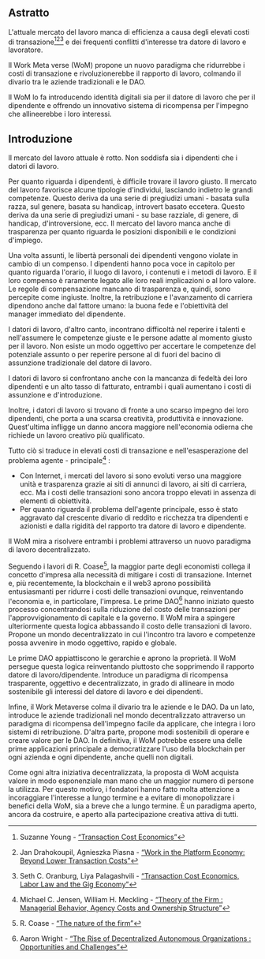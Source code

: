

## Astratto

L'attuale mercato del lavoro manca di efficienza a causa degli elevati costi di transazione[^1][^2][^3] e dei frequenti conflitti d'interesse tra datore di lavoro e lavoratore.

Il Work Meta verse (WoM) propone un nuovo paradigma che ridurrebbe i costi di transazione e rivoluzionerebbe il rapporto di lavoro, colmando il divario tra le aziende tradizionali e le DAO.

Il WoM lo fa introducendo identità digitali sia per il datore di lavoro che per il dipendente e offrendo un innovativo sistema di ricompensa per l'impegno che allineerebbe i loro interessi.

## Introduzione

Il mercato del lavoro attuale è rotto. Non soddisfa sia i dipendenti che i datori di lavoro.

Per quanto riguarda i dipendenti, è difficile trovare il lavoro giusto. Il mercato del lavoro favorisce alcune tipologie d'individui, lasciando indietro le grandi competenze. Questo deriva da una serie di pregiudizi umani - basata sulla razza, sul genere, basata su handicap, introvert basato eccetera. Questo deriva da una serie di pregiudizi umani - su base razziale, di genere, di handicap, d'introversione, ecc. Il mercato del lavoro manca anche di trasparenza per quanto riguarda le posizioni disponibili e le condizioni d'impiego.

Una volta assunti, le libertà personali dei dipendenti vengono violate in cambio di un compenso. I dipendenti hanno poca voce in capitolo per quanto riguarda l'orario, il luogo di lavoro, i contenuti e i metodi di lavoro. E il loro compenso è raramente legato alle loro reali implicazioni o al loro valore. Le regole di compensazione mancano di trasparenza e, quindi, sono percepite come ingiuste. Inoltre, la retribuzione e l'avanzamento di carriera dipendono anche dal fattore umano: la buona fede e l'obiettività del manager immediato del dipendente.

I datori di lavoro, d'altro canto, incontrano difficoltà nel reperire i talenti e nell'assumere le competenze giuste e le persone adatte al momento giusto per il lavoro. Non esiste un modo oggettivo per accertare le competenze del potenziale assunto o per reperire persone al di fuori del bacino di assunzione tradizionale del datore di lavoro.

I datori di lavoro si confrontano anche con la mancanza di fedeltà dei loro dipendenti e un alto tasso di fatturato, entrambi i quali aumentano i costi di assunzione e d'introduzione.

Inoltre, i datori di lavoro si trovano di fronte a uno scarso impegno dei loro dipendenti, che porta a una scarsa creatività, produttività e innovazione. Quest'ultima infligge un danno ancora maggiore nell'economia odierna che richiede un lavoro creativo più qualificato.

Tutto ciò si traduce in elevati costi di transazione e nell'esasperazione del problema agente - principale[^4] :

- Con Internet, i mercati del lavoro si sono evoluti verso una maggiore unità e trasparenza grazie ai siti di annunci di lavoro, ai siti di carriera, ecc. Ma i costi delle transazioni sono ancora troppo elevati in assenza di elementi di obiettività.
- Per quanto riguarda il problema dell'agente principale, esso è stato aggravato dal crescente divario di reddito e ricchezza tra dipendenti e azionisti e dalla rigidità del rapporto tra datore di lavoro e dipendente.

Il WoM mira a risolvere entrambi i problemi attraverso un nuovo paradigma di lavoro decentralizzato.

Seguendo i lavori di R. Coase[^5], la maggior parte degli economisti collega il concetto d'impresa alla necessità di mitigare i costi di transazione. Internet e, più recentemente, la blockchain e il web3 aprono possibilità entusiasmanti per ridurre i costi delle transazioni ovunque, reinventando l'economia e, in particolare, l'impresa. Le prime DAO[^6] hanno iniziato questo processo concentrandosi sulla riduzione del costo delle transazioni per l'approvvigionamento di capitale e la governo. Il WoM mira a spingere ulteriormente questa logica abbassando il costo delle transazioni di lavoro. Propone un mondo decentralizzato in cui l'incontro tra lavoro e competenze possa avvenire in modo oggettivo, rapido e globale.

Le prime DAO appiattiscono le gerarchie e aprono la proprietà. Il WoM persegue questa logica reinventando piuttosto che sopprimendo il rapporto datore di lavoro/dipendente. Introduce un paradigma di ricompensa trasparente, oggettivo e decentralizzato, in grado di allineare in modo sostenibile gli interessi del datore di lavoro e dei dipendenti.

Infine, il Work Metaverse colma il divario tra le aziende e le DAO. Da un lato, introduce le aziende tradizionali nel mondo decentralizzato attraverso un paradigma di ricompensa dell'impegno facile da applicare, che integra i loro sistemi di retribuzione. D'altra parte, propone modi sostenibili di operare e creare valore per le DAO. In definitiva, il WoM potrebbe essere una delle prime applicazioni principale a democratizzare l'uso della blockchain per ogni azienda e ogni dipendente, anche quelli non digitali.

Come ogni altra iniziativa decentralizzata, la proposta di WoM acquista valore in modo esponenziale man mano che un maggior numero di persone la utilizza. Per questo motivo, i fondatori hanno fatto molta attenzione a incoraggiare l'interesse a lungo termine e a evitare di monopolizzare i benefici della WoM, sia a breve che a lungo termine. È un paradigma aperto, ancora da costruire, e aperto alla partecipazione creativa attiva di tutti.


[^1]: Suzanne Young - [“Transaction Cost Economics”](https://www.academia.edu/24703426/Transaction_Cost_Economics)
[^2]: Jan Drahokoupil, Agnieszka Piasna - [“Work in the Platform Economy: Beyond Lower Transaction Costs”](https://www.intereconomics.eu/contents/year/2017/number/6/article/work-in-the-platform-economy-beyond-lower-transaction-costs.html)
[^3]: Seth C. Oranburg, Liya Palagashvili - [“Transaction Cost Economics, Labor Law and the Gig Economy”](https://dsc.duq.edu/cgi/viewcontent.cgi?article=1115&context=law-faculty-scholarship)
[^4]: Michael C. Jensen, William H. Meckling - [“Theory of the Firm : Managerial Behavior, Agency Costs and Ownership Structure”](https://www.sfu.ca/~wainwrig/Econ400/jensen-meckling.pdf)
[^5]: R. Coase - [“The nature of the firm”](http://econdse.org/wp-content/uploads/2014/09/firm-coase.pdf)
[^6]: Aaron Wright - [“The Rise of Decentralized Autonomous Organizations : Opportunities and Challenges”](https://stanford-jblp.pubpub.org/pub/rise-of-daos/release/1)

